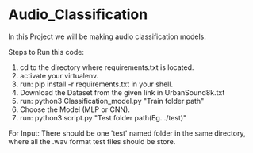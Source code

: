# Audio_Classification
In this Project we will be making audio classification models.

Steps to Run this code:
1. cd to the directory where requirements.txt is located.
2. activate your virtualenv.
3. run: pip install -r requirements.txt in your shell.
4. Download the Dataset from the given link in UrbanSound8k.txt
5. run: python3 Classification_model.py "Train folder path"
6. Choose the Model (MLP or CNN).
7. run: python3 script.py "Test folder path(Eg. ./test)"

For Input:
There should be one 'test' named folder in the same directory, where all the .wav format test files should be store.